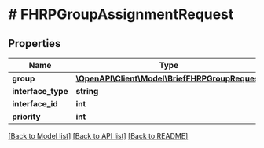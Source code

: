 # # FHRPGroupAssignmentRequest

## Properties

Name | Type | Description | Notes
------------ | ------------- | ------------- | -------------
**group** | [**\OpenAPI\Client\Model\BriefFHRPGroupRequest**](BriefFHRPGroupRequest.md) |  |
**interface_type** | **string** |  |
**interface_id** | **int** |  |
**priority** | **int** |  |

[[Back to Model list]](../../README.md#models) [[Back to API list]](../../README.md#endpoints) [[Back to README]](../../README.md)
